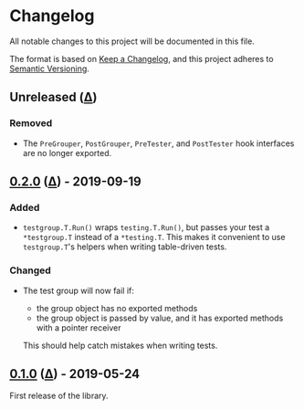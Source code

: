 # Changelog

All notable changes to this project will be documented in this file.

The format is based on [Keep a Changelog][], and this project adheres to
[Semantic Versioning][].

[keep a changelog]: https://keepachangelog.com/en/1.0.0/
[semantic versioning]: https://semver.org/spec/v2.0.0.html

## Unreleased ([&#x0394;][unreleased changes])

### Removed

- The `PreGrouper`, `PostGrouper`, `PreTester`, and `PostTester` hook interfaces
  are no longer exported.

## [0.2.0][] ([&#x0394;][0.2.0 changes]) - 2019-09-19

### Added

- `testgroup.T.Run()` wraps `testing.T.Run()`, but passes your test a
  `*testgroup.T` instead of a `*testing.T`. This makes it convenient to use
  `testgroup.T`'s helpers when writing table-driven tests.

### Changed

- The test group will now fail if:

  - the group object has no exported methods
  - the group object is passed by value, and it has exported methods with a
    pointer receiver

  This should help catch mistakes when writing tests.

## [0.1.0][] ([&#x0394;][0.1.0 changes]) - 2019-05-24

First release of the library.

[0.2.0]:
  https://github.com/bloomberg/go-testgroup/releases/tag/v0.2.0
  "version 0.2.0"
[0.1.0]:
  https://github.com/bloomberg/go-testgroup/releases/tag/v0.1.0
  "version 0.1.0"
[unreleased changes]:
  https://github.com/bloomberg/go-testgroup/compare/v0.2.0...HEAD
  "unreleased changes since 0.2.0"
[0.2.0 changes]:
  https://github.com/bloomberg/go-testgroup/compare/v0.1.0...v0.2.0
  "changes from 0.1.0 to 0.2.0"
[0.1.0 changes]:
  https://github.com/bloomberg/go-testgroup/commits/v0.1.0
  "changes from root to 0.1.0"
